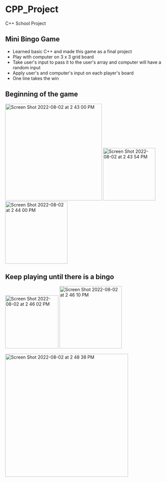 # CPP_Project
 C++ School Project
## Mini Bingo Game
- Learned basic C++ and made this game as a final project
- Play with computer on 3 x 3 grid board
- Take user's input to pass it to the user's array and computer will have a random input
- Apply user's and computer's input on each player's board
- One line takes the win

## Beginning of the game
<img width="306" alt="Screen Shot 2022-08-02 at 2 43 00 PM" src="https://user-images.githubusercontent.com/37741042/182497521-0953a6a4-0cb0-4d36-aaf8-a98824bd75ba.png"> 
<img width="166" alt="Screen Shot 2022-08-02 at 2 43 54 PM" src="https://user-images.githubusercontent.com/37741042/182498373-766b09ff-f61a-4e0b-8d18-4a425bdaa7f0.png"><img width="197" alt="Screen Shot 2022-08-02 at 2 44 00 PM" src="https://user-images.githubusercontent.com/37741042/182498383-e2273771-dbdd-4a87-be7a-48ad1ccb90d1.png">


## Keep playing until there is a bingo
<img width="168" alt="Screen Shot 2022-08-02 at 2 46 02 PM" src="https://user-images.githubusercontent.com/37741042/182498424-85c82ffa-5fd6-4f98-b900-fa8e3a9ba650.png"> <img width="197" alt="Screen Shot 2022-08-02 at 2 46 10 PM" src="https://user-images.githubusercontent.com/37741042/182498428-85d3dedb-f5f6-4ed7-be81-5af8f18cbca6.png">

<img width="389" alt="Screen Shot 2022-08-02 at 2 48 38 PM" src="https://user-images.githubusercontent.com/37741042/182497741-f83ccf08-2c80-464c-aa5c-4167363bc5bc.png">

